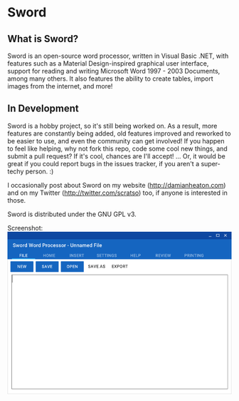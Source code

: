 # Sword
## What is Sword?
Sword is an open-source word processor, written in Visual Basic .NET, with features such as a Material Design-inspired graphical user interface, support for reading and writing Microsoft Word 1997 - 2003 Documents, among many others. It also features the ability to create tables, import images from the internet, and more!

## In Development
Sword is a hobby project, so it's still being worked on. As a result, more features are constantly being added, old features improved and reworked to be easier to use, and even the community can get involved! If you happen to feel like helping, why not fork this repo, code some cool new things, and submit a pull request? If it's cool, chances are I'll accept! ... Or, it would be great if you could report bugs in the issues tracker, if you aren't a super-techy person. :)

I occasionally post about Sword on my website (http://damianheaton.com) and on my Twitter (http://twitter.com/scratso) too, if anyone is interested in those.

Sword is distributed under the GNU GPL v3.

Screenshot:
![Screenshot](sword.png)